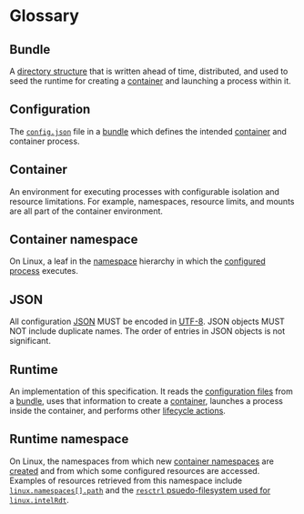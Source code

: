 # <a name="glossary" />Glossary

## <a name="glossaryBundle" />Bundle

A [directory structure](bundle.md) that is written ahead of time, distributed, and used to seed the runtime for creating a [container](#container) and launching a process within it.

## <a name="glossaryConfiguration" />Configuration

The [`config.json`](config.md) file in a [bundle](#bundle) which defines the intended [container](#container) and container process.

## <a name="glossaryContainer" />Container

An environment for executing processes with configurable isolation and resource limitations.
For example, namespaces, resource limits, and mounts are all part of the container environment.

## <a name="glossaryContainerNamespace" />Container namespace

On Linux, a leaf in the [namespace][namespaces.7] hierarchy in which the [configured process](config.md#process) executes.

## <a name="glossaryJson" />JSON

All configuration [JSON][] MUST be encoded in [UTF-8][].
JSON objects MUST NOT include duplicate names.
The order of entries in JSON objects is not significant.

## <a name="glossaryRuntime" />Runtime

An implementation of this specification.
It reads the [configuration files](#configuration) from a [bundle](#bundle), uses that information to create a [container](#container), launches a process inside the container, and performs other [lifecycle actions](runtime.md).

## <a name="glossaryRuntimeNamespace" />Runtime namespace

On Linux, the namespaces from which new [container namespaces](#container-namespace) are [created](config-linux.md#namespaces) and from which some configured resources are accessed.
Examples of resources retrieved from this namespace include [`linux.namespaces[].path`](config-linux.md#namespaces) and the [`resctrl` psuedo-filesystem used for `linux.intelRdt`](config-linux.md#intelrdt).

[JSON]: https://tools.ietf.org/html/rfc7159
[UTF-8]: http://www.unicode.org/versions/Unicode8.0.0/ch03.pdf

[namespaces.7]: http://man7.org/linux/man-pages/man7/namespaces.7.html
